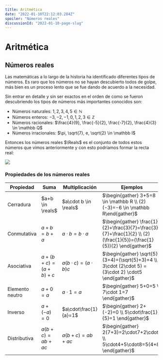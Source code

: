 ```yaml
---
title: Aritmética
date: "2022-01-10T22:12:03.284Z"
spoiler: "Números reales"
discussionId: "2022-01-10-page-slug"
---
```


# Aritmética

## Números reales

Las matemáticas a lo largo de la historia ha identificado diferentes tipos de números. Es raro que los números no se hayan descubierto todos de golpe, más bien es un proceso lento que se fue dando de acuerdo a la necesidad.

Sin entrar en detalle y sin ser exactos en el orden de como se fueron descubriendo los tipos de números más importantes conocidos son:

* Números naturales: $1, 2, 3, 4, 5 \in \mathbb N$
* Números enteros: $-3, -2, -1, 0, 1, 2, 3 \in \mathbb Z$
* Números racionales: $\frac{4}{9}, \frac{-5}{2}, \frac{-7}{2}, \frac{4}{3} \in \mathbb Q$
* Números irracionales: $\pi, \sqrt{7}, e, \sqrt{2} \in \mathbb I$

Entonces los números reales $\Reals$ es el conjunto de todos estos números que vimos anteriormente y con esto podríamos formar la recta real:

![](https://calculo.cc/N%C3%BAmeros\_reales/imagenes/Conjuntos\_numericos/recta\_real.jpg)

### Propiedades de los números reales

| Propiedad       | Suma                | Multiplicación              | Ejemplos                                                                                                             |
| --------------- | ------------------- | --------------------------- | -------------------------------------------------------------------------------------------------------------------- |
| Cerradura       | $a+b \in \reals$  | $a\cdot b \in \reals$     | $\begin{gather}    3+5=8 \in \mathbb R \\    (2)(-3)=-6 \in \mathbb R\end{gather}$                                 |
| Conmutativa     | $a+b=b+a$         | $a\cdot b=b\cdot a$       | $\begin{gather} \frac{1}{2}+\frac{3}{7}=\frac{3}{7}+\frac{1}{2} \\ (2)(\frac{1}{5})=(\frac{1}{5})(2) \end{gather}$ |
| Asociativa      | $a+(b+c)=(a+b)+c$ | $a(b\cdot c)=(a\cdot b)c$ | $\begin{gather} \sqrt{5}+(3+4)=(\sqrt{5}+3)+4 \\ 3\cdot (2\cdot 5) = (3\cdot 2) \cdot5 \end{gather}$               |
| Elemento neutro | $a+0=a$           | $a\cdot1=a$               | $\begin{gather} 5+0=5 \\ 7\cdot 1=7 \end{gather}$                                                                  |
| Inverso         | $a+(-a)=0$        | $a\cdot\frac{1}{a}=1$     | $\begin{gather} 2+(-2)=0 \\ 5\cdot\frac{1}{5}=1 \end{gather}$                                                      |
| Distributiva    | $a(b+c)=ab+ac$    | $a(b+c)=ab+ac$            | $\begin{gather} 2(7+3)=2\cdot7+2\cdot3 \\ 5\cdot4+5\cdot8=5(4+8) \end{gather}$                                     |